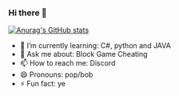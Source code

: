 ### Hi there 👋


[![Anurag's GitHub stats](https://github-readme-stats.vercel.app/api?username=pvpb0t)](https://github.com/anuraghazra/github-readme-stats)


- 🌱 I’m currently learning: C#, python and JAVA
- 💬 Ask me about: Block Game Cheating
- 📫 How to reach me: Discord
- 😄 Pronouns: pop/bob
- ⚡ Fun fact: ye

